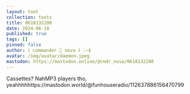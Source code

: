 ```yaml
---
layout: toot
collection: toots
title: 0618132200
date: 2024-06-18
published: true
tags: []
pinned: false
author: ⸸ commander ░ nova ⸸ :~$
avatar: /img/avatar/daemon.jpeg
mastodon: https://mastodon.online/@cmdr_nova/0618132200
---
```


Cassettes? NahMP3 players tho, yeahhhhhttps://mastodon.world/@funhouseradio/112637886156470799
